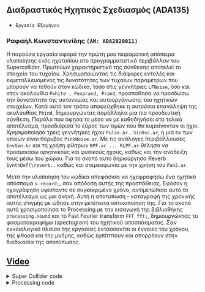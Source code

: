 ## Διαδραστικός Ηχητικός Σχεδιασμός (ADA135)
- `Eργασία Εξαμήνου`

### Ραφαήλ Κωνσταντινίδης `(ΑΜ: ADA2020011)` 

H παρούσα εργασία αφορά την πρώτη μου πειραματική απόπειρα υλοποίησης ενός ηχοτοπίου στο προγραμματιστικό περιβάλλον του Supercollider.
Πρωτεύων χαρακτηριστικό της σύνθεσης αποτελεί το στοιχείο του τυχαίου. Χρησιμοποιώντας τις διάφορες εντολές και εκμεταλλευόμενος τις δυνατότητες 
των τυχαίων παραμέτρων που μπορούν να τεθούν στον κώδικα, τόσο στις γεννήτριες `LFNoise`, όσο και στην ακολουθία `Pwhite , Pexprand, Prand`,
προσπάθησα να προσδώσω την δυνατότητα της αυτονομίας και αυτοοργάνωσης του ηχητικών στοιχείων. Kατά αυτό τον τρόπο αποφεύχθηκε η αυτούσια 
επανάληψη της ακολουθίας `Pbind`, δημιουργώντας παράλληλα μια πιο προοδευτική σύνθεση. Παρόλο που άφησα το μέσο να με καθοδηγήσει στο
τελικό αποτέλεσμα, προσδιόρισα το εύρος των τιμών που θα κυμαίνονταν οι ήχοι. Χρησιμοποίησα τρεις γεννήτριες ήχου `Pulse.ar..SinOsc.ar`,
η μια εκ των οποίων είναι θόρυβος `PinkNoise.ar`. Με τις ανάλογες περιβάλλουσες `EnvGen.kr` και τη χρήση φίλτρων `BPF.ar ... RLPF.ar`
θέλησα να προσμοιάσω οργανικούς και φυσικούς ήχους, καθώς και την ανάδειξη τους μέσω του χώρου. Για το σκοπό αυτό δημιούργησα Reverb `SynthDef(\reverb..`
καθώς και στερεοφωνία με την χρήση του `Pan2.ar`.

Mετά την υλοποίηση του κώδικα αποφάσισα να ηχοφραφήσω ένα ηχητικό απόσπαμα `s.record;`, σαν απόδοση αυτής της προσπάθειας. Εφόσον η ηχογράφηση υφίσταντο 
σε συγκεκριμένο χρόνο, αντιμετώπισα αυτό το αποτέλεσμα ως μια σκηνή. Αυτή η  αποτύπωση - καταγραφή της χρονικής αυτής στιγμής με ώθησε στην μετέπειτα οπτικοποίηση της. 
Για το σκοπό αυτό χρησιμοποίησα το Processing με την εισαγωγή της βιβλιοθήκης `processing.sound` και το Fast Fourier transform `FFT fft;`, δημιουργώντας το 
φασματογραφήμα (spectogram) του ηχητικού αποσπάσματος. Σαν εννοιολογικό πλαίσο της εργασίας εντάσσονται οι έννοιες του χρόνου, της φθορά και της μνήμης, καθώς
εμπίτπτουν και απορρέουν στην διαδικασία της αποτύπωσης.

## [Video](https://1drv.ms/v/s!AjVIyz1h0tNBhkb32xqncUZg7rm3?e=GvXYze)

<details>
  <summary>Super Collider code</summary>

``` sclang
s.meter;
s.plotTree;
(
SynthDef(\synthP, {
	arg atk =2 , sus =0, rel=5, c1=1, c2=(-1),
	freq = 500, cfmin = 500, cfmax=2000, rqmin = 0.1,rqmax = 0.2, amp =1, detune=0.2,pan=0, out=0;
	var sig, env;
	env = EnvGen.kr(Env([0,1,1,0],[atk, sus, rel],[c1,0,c2]),doneAction:2);
	sig = Pulse.ar(freq* {LFNoise1.kr(0.5,detune).midiratio});
	sig = BPF.ar(sig,{LFNoise1.kr(0.2).exprange(cfmin,cfmax)},
		             {LFNoise1.kr(0.1).exprange(rqmin,rqmax)});
        sig = Pan2.ar(sig, pan);
	sig = sig * env * amp;
	Out.ar(out, sig);
}).add;

SynthDef(\pad,{
	arg freq = 440, atk= 0.005, rel = 0.3, amp = 1, pan=0, out = 0;
	var sig, env;
	sig = SinOsc.ar([freq,freq-223,4]);
	env = EnvGen.kr(Env.new([0,1,0],[atk,rel],[1,-1]),doneAction:2);
	sig = Pan2.ar(sig, pan, amp);
	sig = sig * env;
	Out.ar(out, sig);
}).add;

SynthDef(\noise,{
	arg out = 0 ;
        var sig;
	sig = PinkNoise.ar(0.5!2);
	2.do{sig = RLPF.ar(sig,LFNoise2.kr(0.5).exprange(100,5000))};
    Out.ar(out,sig);
}).add;

SynthDef(\reverb,{
	arg in, predelay = 0.1, revtime = 3, lpf = 4500, mix = 1, amp=1, out=0;
	var dry, wet, temp, sig;
	dry = In.ar(in,2);
	temp = In.ar(in,2);
	wet = 0;
	temp = DelayN.ar(temp, 0, 2, predelay);
	16.do{
		temp = AllpassN.ar(temp, 0.05, {Rand(0.001,0.05)}!2, revtime);
		temp = LPF.ar(temp, lpf);
		wet = wet + temp;
	};
	sig = XFade2.ar(dry,wet,mix*2-1,amp);
	Out.ar(out,sig);
}).add;
)
~reverbBus = Bus.audio(s,2);
~reverbSynth = Synth(\reverb,[\in,~reverbBus]);

(
~ambient = Pbind(
    \instrument, \pad,
    \dur, Pwhite(0.05, 0.5, inf),
	\midinote, 33,
	\harmonic, Pexprand(1, 80, inf).round,
	\atk, Pwhite(2.0, 3.0, inf),
	\rel, Pwhite(5.0, 3.0, inf),
	\atk, Pwhite(2.0, 3.0, inf),
	\amp, Pkey(\harmonic)*0.5,
	\pan, Pwhite(-0.8, 0.8, inf),
	\out, ~reverbBus
).play;
)

~ambient.stop;

~wind = Synth(\noise,[\out, ~reverbBus]);

~wind.free;

(
~drum =  Pbind(
	\instrument, \synthP,
	\dur,Prand([1,0.5],inf),
	\freq,Prand([0.4,8],inf),
	\detune,Pwhite(0,0.1,inf),
	\rqmin,0.005,
	\rqmax,0.008,
	\cfmin,Prand((Scale.minor.degrees+64).midicps,inf)*Prand([0.5,1,2,4],inf),
	\cfmax,Pkey(\cfmin)*Pwhite(1.008,1.025,inf),
	\atk, 3,
	\sus,1,
	\rel,5,
	\amp,7,
	\pan, Pwhite(-0.8, 0.8, inf),
	\out, ~reverbBus
).play;
)
~drum.stop;

s.record;
s.stopRecording;
 ``` 
  </details>
 
 <details>
  <summary>Processing code</summary>

```java 
import processing.sound.*;
SoundFile track;
FFT fft;       
int bands = 8192;
float[] spectrum = new float[bands]; 
float angle= -QUARTER_PI*3;

void setup()
{
  surface.setLocation(200,height/5);
  size(1000, 1000);
  background(0);
  fft = new FFT(this, bands);
  track = new SoundFile(this, "SuperC.aiff");
  track.loop();
  fft.input(track);
}
void draw() {
  fft.analyze();
  translate(width/2, height/2);
  rotate(angle);
  for (int i = 0; i<bands; i++)
    {
    strokeWeight(3);
    spectrum[i] = fft.spectrum[i]*25;
    stroke(255,spectrum[i]*255);  
    point(i,i);
    }
  angle += PI/(256*4)*0.1605; 
   
  
  if( angle >= QUARTER_PI*5){
    //background(255);
    //angle = -QUARTER_PI*3;
    noLoop();
    track.stop();
  }
}
  ```
  </details>
